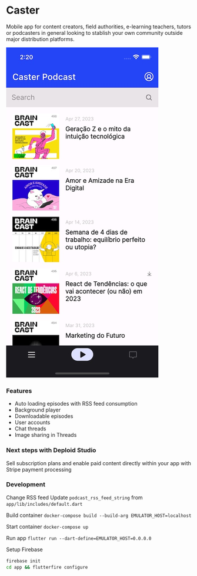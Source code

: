 # Caster
Mobile app for content creators, field authorities, e-learning teachers, tutors or podcasters in general looking to stablish your own community outside major distribution platforms.

![Hausmeister](./caster-1.jpeg)

### Features
- Auto loading episodes with RSS feed consumption
- Background player 
- Downloadable episodes 
- User accounts
- Chat threads
- Image sharing in Threads


### Next steps with Deploid Studio
Sell subscription plans and enable paid content directly within your app with Stripe payment processing

### Development

Change RSS feed
Update `podcast_rss_feed_string` from `app/lib/includes/default.dart`

Build container
`docker-compose build --build-arg EMULATOR_HOST=localhost`

Start container
`docker-compose up`

Run app
`flutter run --dart-define=EMULATOR_HOST=0.0.0.0`

Setup Firebase
```bash
firebase init
cd app && flutterfire configure
```
